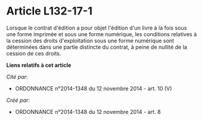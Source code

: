 # Article L132-17-1

Lorsque le contrat d'édition a pour objet l'édition d'un livre à la fois sous une forme imprimée et sous une forme numérique,
les conditions relatives à la cession des droits d'exploitation sous une forme numérique sont déterminées dans une partie
distincte du contrat, à peine de nullité de la cession de ces droits.

**Liens relatifs à cet article**

_Cité par_:

  - ORDONNANCE n°2014-1348 du 12 novembre 2014 - art. 10 (V)

_Créé par_:

  - ORDONNANCE n°2014-1348 du 12 novembre 2014 - art. 8
